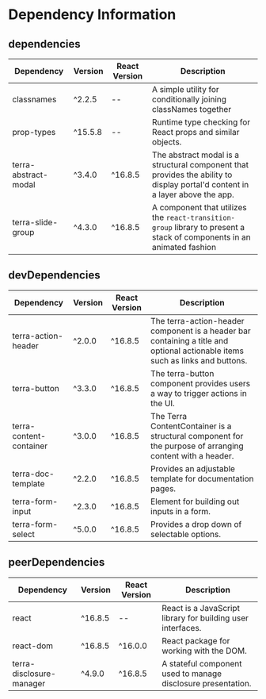 # Dependency Information

## dependencies
| Dependency | Version | React Version | Description |
|-|-|-|-|
| classnames | ^2.2.5 | -- | A simple utility for conditionally joining classNames together |
| prop-types | ^15.5.8 | -- | Runtime type checking for React props and similar objects. |
| terra-abstract-modal | ^3.4.0 | ^16.8.5 | The abstract modal is a structural component that provides the ability to display portal'd content in a layer above the app. |
| terra-slide-group | ^4.3.0 | ^16.8.5 | A component that utilizes the `react-transition-group` library to present a stack of components in an animated fashion |

## devDependencies
| Dependency | Version | React Version | Description |
|-|-|-|-|
| terra-action-header | ^2.0.0 | ^16.8.5 | The terra-action-header component is a header bar containing a title and optional actionable items such as links and buttons. |
| terra-button | ^3.3.0 | ^16.8.5 | The terra-button component provides users a way to trigger actions in the UI. |
| terra-content-container | ^3.0.0 | ^16.8.5 | The Terra ContentContainer is a structural component for the purpose of arranging content with a header. |
| terra-doc-template | ^2.2.0 | ^16.8.5 | Provides an adjustable template for documentation pages. |
| terra-form-input | ^2.3.0 | ^16.8.5 | Element for building out inputs in a form. |
| terra-form-select | ^5.0.0 | ^16.8.5 | Provides a drop down of selectable options. |

## peerDependencies
| Dependency | Version | React Version | Description |
|-|-|-|-|
| react | ^16.8.5 | -- | React is a JavaScript library for building user interfaces. |
| react-dom | ^16.8.5 | ^16.0.0 | React package for working with the DOM. |
| terra-disclosure-manager | ^4.9.0 | ^16.8.5 | A stateful component used to manage disclosure presentation. |
